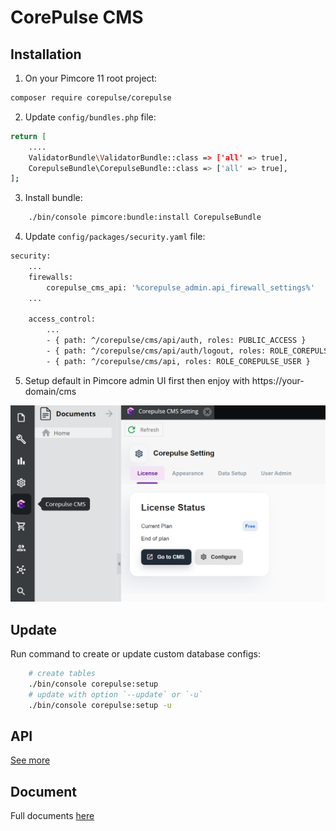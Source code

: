 # CorePulse CMS

## Installation

1. On your Pimcore 11 root project:

```bash
composer require corepulse/corepulse
```

2. Update `config/bundles.php` file:

```bash
return [
    ....
    ValidatorBundle\ValidatorBundle::class => ['all' => true],
    CorepulseBundle\CorepulseBundle::class => ['all' => true],
];
```

3. Install bundle:

```bash
    ./bin/console pimcore:bundle:install CorepulseBundle
```

4. Update `config/packages/security.yaml` file:

```bash
security:
    ...
    firewalls:
        corepulse_cms_api: '%corepulse_admin.api_firewall_settings%'
    ...

    access_control:
        ...
        - { path: ^/corepulse/cms/api/auth, roles: PUBLIC_ACCESS }
        - { path: ^/corepulse/cms/api/auth/logout, roles: ROLE_COREPULSE_USER }
        - { path: ^/corepulse/cms/api, roles: ROLE_COREPULSE_USER }
```

5. Setup default in Pimcore admin UI first then enjoy with https://your-domain/cms

![Setup default in Pimcore admin UI](/docs/img/setup-first.png "Setup default in Pimcore admin UI")

## Update
Run command to create or update custom database configs:

```bash
    # create tables
    ./bin/console corepulse:setup
    # update with option `--update` or `-u`
    ./bin/console corepulse:setup -u
```

## API
[See more](docs/API.md)


## Document
Full documents [here](docs)
